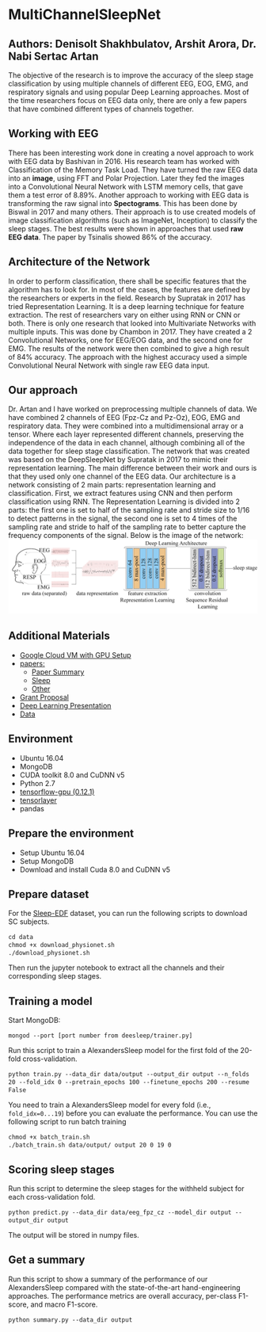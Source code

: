 # MultiChannelSleepNet

## Authors: Denisolt Shakhbulatov, Arshit Arora, Dr. Nabi Sertac Artan

The objective of the research is to improve the accuracy of the sleep stage classification by using multiple channels of different EEG, EOG, EMG, and respiratory signals and using popular Deep Learning approaches. Most of the time researchers focus on EEG data only, there are only a few papers that have combined different types of channels together.

## Working with EEG

There has been interesting work done in creating a novel approach to work with EEG data by Bashivan in 2016. His research team has worked with Classification of the Memory Task Load. They have turned the raw EEG data into an **image**, using FFT and Polar Projection. Later they fed the images into a Convolutional Neural Network with LSTM memory cells, that gave them a test error of 8.89%. Another approach to working with EEG data is transforming the raw signal into **Spectograms**. This has been done by Biswal in 2017 and many others. Their approach is to use created models of image classification algorithms (such as ImageNet, Inception) to classify the sleep stages. The best results were shown in approaches that used **raw EEG data**. The paper by Tsinalis showed 86% of the accuracy.

## Architecture of the Network

In order to perform classification, there shall be specific features that the algorithm has to look for. In most of the cases, the features are defined by the researchers or experts in the field. Research by Supratak in 2017 has tried Representation Learning. It is a deep learning technique for feature extraction. The rest of researchers vary on either using RNN or CNN or both. There is only one research that looked into Multivariate Networks with multiple inputs. This was done by Chambon in 2017. They have created a 2 Convolutional Networks, one for EEG/EOG data, and the second one for EMG. The results of the network were then combined to give a high result of 84% accuracy. The approach with the highest accuracy used a simple Convolutional Neural Network with single raw EEG data input.

## Our approach

Dr. Artan and I have worked on preprocessing multiple channels of data. We have combined 2 channels of EEG (Fpz-Cz and Pz-Oz), EOG, EMG and respiratory data. They were combined into a multidimensional array or a tensor. Where each layer represented different channels, preserving the independence of the data in each channel, although combining all of the data together for sleep stage classification. The network that was created was based on the DeepSleepNet by Supratak in 2017 to mimic their representation learning. The main difference between their work and ours is that they used only one channel of the EEG data. Our architecture is a network consisting of 2 main parts: representation learning and classification. First, we extract features using CNN and then perform classification using RNN. The Representation Learning is divided into 2 parts: the first one is set to half of the sampling rate and stride size to 1/16 to detect patterns in the signal, the second one is set to 4 times of the sampling rate and stride to half of the sampling rate to better capture the frequency components of the signal. Below is the image of the network:
![alt text](https://github.com/Denisolt/MultiChannelSleepNet/blob/master/additional%20materials/images/diagram.png?raw=true)

## Additional Materials

- [Google Cloud VM with GPU Setup](https://github.com/Denisolt/MultiChannelSleepNet/blob/master/additional%20materials/Google%20Cloud%20Setup.md)
- [papers:](https://github.com/Denisolt/MultiChannelSleepNet/tree/master/additional%20materials/papers)
   - [Paper Summary](https://github.com/Denisolt/MultiChannelSleepNet/blob/master/additional%20materials/PapersSummary.csv)
   - [Sleep](https://github.com/Denisolt/MultiChannelSleepNet/tree/master/additional%20materials/papers/sleep)
   - [Other](https://github.com/Denisolt/MultiChannelSleepNet/tree/master/additional%20materials/papers/etc)
-  [Grant Proposal](https://github.com/Denisolt/MultiChannelSleepNet/blob/master/additional%20materials/NYIT%20Undergraduate%20Research%20and%20Entrepreneurs%20Program%20Mini%20Grant%20Proposal%20(dragged).pdf)
- [Deep Learning Presentation](https://github.com/Denisolt/MultiChannelSleepNet/tree/master/additional%20materials/presentation)
- [Data](https://physionet.org/physiobank/database/capslpdb/)

## Environment ##

- Ubuntu 16.04
- MongoDB
- CUDA toolkit 8.0 and CuDNN v5
- Python 2.7
- [tensorflow-gpu (0.12.1)](https://www.tensorflow.org/versions/r0.12/get_started/os_setup)
- [tensorlayer](https://github.com/zsdonghao/tensorlayer)
- pandas


## Prepare the environment

- Setup Ubuntu 16.04
- Setup MongoDB
- Download and install Cuda 8.0 and CuDNN v5

## Prepare dataset ##

For the [Sleep-EDF](https://physionet.org/pn4/sleep-edfx/) dataset, you can run the following scripts to download SC subjects.

    cd data
    chmod +x download_physionet.sh
    ./download_physionet.sh

Then run the jupyter notebook  to extract all the channels and their corresponding sleep stages.

## Training a model ##

Start MongoDB:

```
mongod --port [port number from deesleep/trainer.py]
```

Run this script to train a AlexandersSleep model for the first fold of the 20-fold cross-validation.

    python train.py --data_dir data/output --output_dir output --n_folds 20 --fold_idx 0 --pretrain_epochs 100 --finetune_epochs 200 --resume False

You need to train a AlexandersSleep model for every fold (i.e., `fold_idx=0...19`) before you can evaluate the performance. You can use the following script to run batch training

    chmod +x batch_train.sh
    ./batch_train.sh data/output/ output 20 0 19 0

## Scoring sleep stages ##
Run this script to determine the sleep stages for the withheld subject for each cross-validation fold.

    python predict.py --data_dir data/eeg_fpz_cz --model_dir output --output_dir output

The output will be stored in numpy files.


## Get a summary ##
Run this script to show a summary of the performance of our AlexandersSleep compared with the state-of-the-art hand-engineering approaches. The performance metrics are overall accuracy, per-class F1-score, and macro F1-score.

    python summary.py --data_dir output
